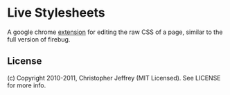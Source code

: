 # Live Stylesheets
A google chrome [extension](https://chrome.google.com/webstore/detail/epfcdciapgkgjdjkmijgdekgfmocneid)
for editing the raw CSS of a page, similar to the full version of firebug.

## License
(c) Copyright 2010-2011, Christopher Jeffrey (MIT Licensed). 
See LICENSE for more info.